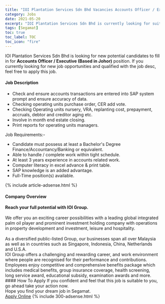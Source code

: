 ```yaml
---
title: "IOI Plantation Services Sdn Bhd Vacancies Accounts Officer / Executive (Based in Johor)" 
category: Jobs 
date: 2021-05-20 
excerpt: "IOI Plantation Services Sdn Bhd is currently looking for suitable person to fill in the Accounts Officer / Executive (Based in Johor) which based in Segamat" 
tags: [Segamat] 
toc: true 
toc_label: TOC 
toc_icon: "fire" 
--- 
```


<p>IOI Plantation Services Sdn Bhd is looking for new potential candidates to fill in for <b>Accounts Officer / Executive (Based in Johor)</b> position. If you currently looking for new job opportunities and qualified with the job desc, feel free to apply this job.
</p><div><div><h4>Job Description</h4></div><div><div><span><div><ul><li>Check and ensure accounts transactions are entered into SAP system prompt and ensure accuracy of data.</li><li>Checking operating units purchase order, CER add vote.</li><li>Checking Operating units nursery, VRA, replanting cost, prepayment, accruals, debtor and creditor aging etc.</li><li>Involve in month end estate closing.</li><li>Print reports for operating units managers.</li></ul><div>Job Requirements:-</div><ul><li>Candidate must possess at least a Bachelor's Degree Finance/Accountancy/Banking or equivalent.</li><li>Able to handle / complete work within tight schedule.</li><li>At least 3 years experience in accounts related work.&#160;</li><li>Computer literacy in excel advance &amp; print table.</li><li>SAP knowledge is an added advantage.&#160;</li><li>Full-Time position(s) available.</li></ul></div></span></div></div></div> 
{% include article-adsense.html %} 
<div><div><h4>Company Overview</h4></div><div><div><span><div><div>
<div>
<strong>Reach your full potential with IOI Group.</strong></div>
<div>
<br>
		We offer you an exciting career possibilities with a leading global integrated palm oil player and prominent investment holding company with operations in property development and investment, leisure and hospitality.<br>
		&#160;</div>
<div>
		As a diversified public-listed Group, our businesses span all over Malaysia as well as in countries such as Singapore, Indonesia, China, Netherlands and U.S.A.</div>
<div>
		IOI Group offers a challenging and rewarding career, and work environment where people are recognised for their performance and contributions. Employees enjoy competitive and comprehensive benefits package which includes medical benefits, group insurance coverage, health screening, long service award, educational subsidy, examination awards and more.</div>
</div></div></span></div></div></div> 
#### How To Apply 
If you confident and feel that this job is suitable to you, go ahead take your action now. <br/> 
Hope you find your dream job in Segamat. <br/> 
<a href="https://www.jobstreet.com.my/en/job/accounts-officer-executive-based-in-johor-4570482?jobId=jobstreet-my-job-4570482&" class="btn btn--info" target="_blank" rel="nofollow noopenner">Apply Online</a> 
{% include 300-adsense.html %} 